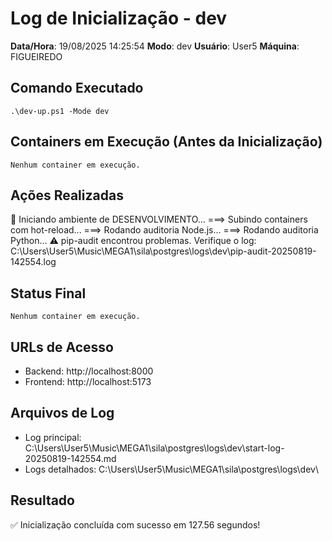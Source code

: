 # Log de Inicialização - dev
**Data/Hora**: 19/08/2025 14:25:54
**Modo**: dev
**Usuário**: User5
**Máquina**: FIGUEIREDO

## Comando Executado
`
.\dev-up.ps1 -Mode dev
`

## Containers em Execução (Antes da Inicialização)
`
Nenhum container em execução.
`

## Ações Realizadas
🚀 Iniciando ambiente de DESENVOLVIMENTO...
===> Subindo containers com hot-reload...
===> Rodando auditoria Node.js...
===> Rodando auditoria Python...
⚠️ pip-audit encontrou problemas. Verifique o log: C:\Users\User5\Music\MEGA1\sila\postgres\logs\dev\pip-audit-20250819-142554.log
## Status Final
`
Nenhum container em execução.
`

## URLs de Acesso
- Backend: http://localhost:8000
- Frontend: http://localhost:5173

## Arquivos de Log
- Log principal: C:\Users\User5\Music\MEGA1\sila\postgres\logs\dev\start-log-20250819-142554.md
- Logs detalhados: C:\Users\User5\Music\MEGA1\sila\postgres\logs\dev\

## Resultado
✅ Inicialização concluída com sucesso em 127.56 segundos!

